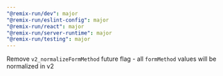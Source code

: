 ```yaml
---
"@remix-run/dev": major
"@remix-run/eslint-config": major
"@remix-run/react": major
"@remix-run/server-runtime": major
"@remix-run/testing": major
---
```


Remove `v2_normalizeFormMethod` future flag - all `formMethod` values will be normalized in v2
